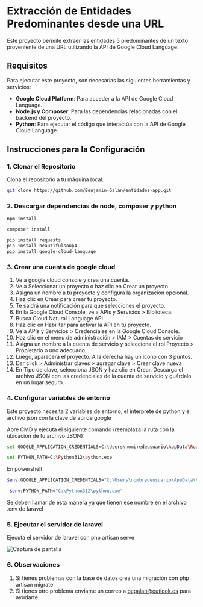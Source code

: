 # Extracción de Entidades Predominantes desde una URL

Este proyecto permite extraer las entidades 5 predominantes de un texto proveniente de una URL utilizando la API de Google Cloud Language.

## Requisitos

Para ejecutar este proyecto, son necesarias las siguientes herramientas y servicios:

- **Google Cloud Platform**: Para acceder a la API de Google Cloud Language.
- **Node.js y Composer**: Para las dependencias relacionadas con el backend del proyecto.
- **Python**: Para ejecutar el código que interactúa con la API de Google Cloud Language.

## Instrucciones para la Configuración

### 1. Clonar el Repositorio

Clona el repositorio a tu máquina local:

```bash
git clone https://github.com/Benjamin-Galan/entidades-app.git

```
### 2. Descargar dependencias de node, composer y python

```bash
npm install
```

```bash
composer install
```

```bash
pip install requests
pip install beautifulsoup4
pip install google-cloud-language
```

### 3. Crear una cuenta de google cloud
1. Ve a google cloud console y crea una cuenta.
2. Ve a Seleccionar un proyecto o haz clic en Crear un proyecto.
3. Asigna un nombre a tu proyecto y configura la organización opcional.
4. Haz clic en Crear para crear tu proyecto.
5. Te saldrá una notificación para que selecciones el proyecto.
6. En la Google Cloud Console, ve a APIs y Servicios > Biblioteca.
7. Busca Cloud Natural Language API.
8. Haz clic en Habilitar para activar la API en tu proyecto.
9. Ve a APIs y Servicios > Credenciales en la Google Cloud Console.
10. Haz clic en el menu de administración > IAM > Cuentas de servicio
11. Asigna un nombre a la cuenta de servicio y selecciona el rol Proyecto > Propietario o uno adecuado.
12. Luego, aparecerá el proyecto. A la derecha hay un ícono con 3 puntos.
13. Dar click > Administrar claves > agregar clave > Crear clave nueva
14. En Tipo de clave, selecciona JSON y haz clic en Crear.
Descarga el archivo JSON con las credenciales de la cuenta de servicio y guárdalo en un lugar seguro.


### 4. Configurar variables de entorno
Este proyecto necesita 2 variables de entorno, el interprete de python y el archivo json con la clave de api de google

Abre CMD y ejecuta el siguiente comando (reemplaza la ruta con la ubicación de tu archivo JSON):
```bash
set GOOGLE_APPLICATION_CREDENTIALS=C:\Users\nombredeusuario\AppData\Roaming\gcloud\angelic-surfer-443117-d8-35160ff8546b.json
```
```bash
set PYTHON_PATH=C:\Python312\python.exe
```

En powershell
```bash
$env:GOOGLE_APPLICATION_CREDENTIALS="C:\Users\nombredeusuario\AppData\Roaming\gcloud\angelic-surfer-443117-d8-35160ff8546b.json"
```
```bash
 $env:PYTHON_PATH="C:\Python312\python.exe"
```
Se deben llamar de esta manera ya que tienen ese nombre en el archivo .env de laravel

### 5. Ejecutar el servidor de laravel
Ejecuta el servidor de laravel con php artisan serve

![Captura de pantalla](https://github.com/Benjamin-Galan/entidades-app/master/imagen/captura.jpeg)

### 6. Observaciones
1. Si tienes problemas con la base de datos crea una migración con php artisan migrate
2. Si tienes otro problema enviame un correo a begalan@outlook.es para ayudarte
